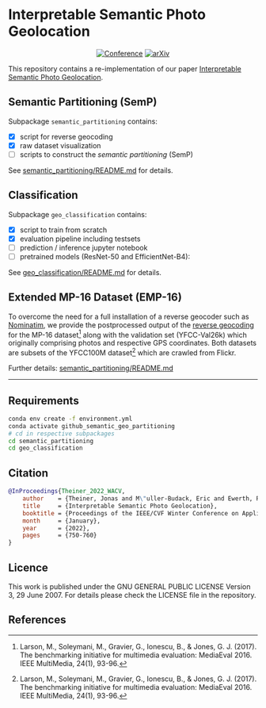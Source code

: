 # Interpretable Semantic Photo Geolocation

<div align="center">  

[![Conference](https://img.shields.io/badge/WACV-2022-6b8bc7.svg?style=for-the-badge)](https://openaccess.thecvf.com/content/WACV2022/html/Theiner_Interpretable_Semantic_Photo_Geolocation_WACV_2022_paper.html)
[![arXiv](https://img.shields.io/badge/arXiv-2104.14995-b31b1b.svg?style=for-the-badge)](https://arxiv.org/abs/2104.14995)
</div>


This repository contains a re-implementation of our paper [Interpretable Semantic Photo Geolocation](#citation).


## Semantic Partitioning (SemP)

Subpackage `semantic_partitioning` contains:
- [x] script for reverse geocoding
- [x] raw dataset visualization
- [ ] scripts to construct the *semantic partitioning* (SemP)

See [semantic_partitioning/README.md](semantic_partitioning/README.md) for details.

## Classification
Subpackage `geo_classification` contains:
- [x] script to train from scratch
- [x] evaluation pipeline including testsets
- [ ] prediction / inference jupyter notebook
- [ ] pretrained models (ResNet-50 and EfficientNet-B4):

See [geo_classification/README.md](geo_classification/README.md) for details.
    
## Extended MP-16 Dataset (EMP-16)
To overcome the need for a full installation of a reverse geocoder such as [Nominatim](https://nominatim.openstreetmap.org/), we provide the postprocessed output of the [reverse geocoding](semantic_partitioning/reverse_geocoding.py) for the MP-16 dataset[^1] along with the validation set (YFCC-Val26k) which originally comprising photos and respective GPS coordinates.
Both datasets are subsets of the YFCC100M dataset[^1] which are crawled from Flickr.

Further details: [semantic_partitioning/README.md](semantic_partitioning/README.md)


***
## Requirements
```sh
conda env create -f environment.yml
conda activate github_semantic_geo_partitioning
# cd in respective subpackages
cd semantic_partitioning
cd geo_classification
```

## Citation

```BibTeX
@InProceedings{Theiner_2022_WACV,
    author    = {Theiner, Jonas and M\"uller-Budack, Eric and Ewerth, Ralph},
    title     = {Interpretable Semantic Photo Geolocation},
    booktitle = {Proceedings of the IEEE/CVF Winter Conference on Applications of Computer Vision (WACV)},
    month     = {January},
    year      = {2022},
    pages     = {750-760}
}
```

## Licence
This work is published under the GNU GENERAL PUBLIC LICENSE Version 3, 29 June 2007. For details please check the
LICENSE file in the repository.

## References
[^1]: Larson, M., Soleymani, M., Gravier, G., Ionescu, B., & Jones, G. J. (2017). The benchmarking initiative for multimedia evaluation: MediaEval 2016. IEEE MultiMedia, 24(1), 93-96.
[^2]: Thomee, B., Shamma, D. A., Friedland, G., Elizalde, B., Ni, K., Poland, D., ... & Li, L. J. (2016). YFCC100M: The new data in multimedia research. Communications of the ACM, 59(2), 64-73.